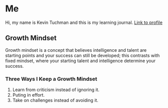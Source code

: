 # **Me**

Hi, my name is Kevin Tuchman and this is my learning journal. [Link to profile](https://github.com/kevintuchman)

## **Growth Mindset**

Growth mindset is a concept that believes intelligence and talent are starting points and your success can still be developed; this contrasts with fixed mindset, where your starting talent and intelligence determine your success. 

### **Three Ways I Keep a Growth Mindset**
1. Learn from criticism instead of ignoring it.
1. Puting in effort.
1. Take on challenges instead of avoiding it.
